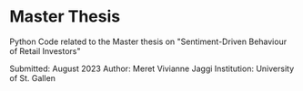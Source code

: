 # Master Thesis
Python Code related to the Master thesis on "Sentiment-Driven Behaviour of Retail Investors"

Submitted: August 2023
Author: Meret Vivianne Jaggi
Institution: University of St. Gallen
